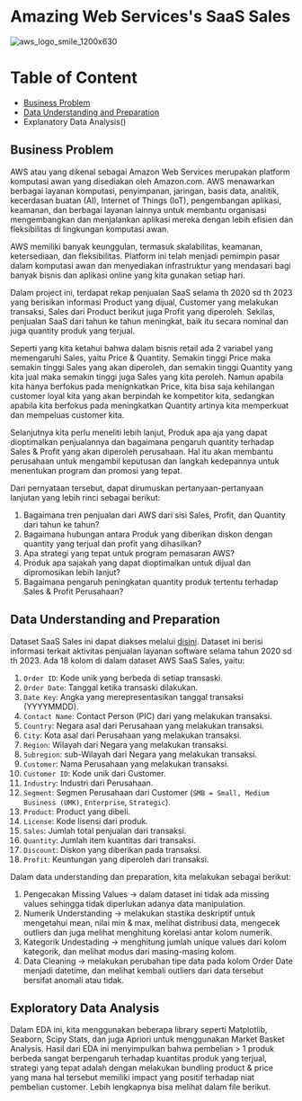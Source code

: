 # **Amazing Web Services's SaaS Sales**

![aws_logo_smile_1200x630](https://github.com/valeriatrisna/AWS-SaaS-Sales-Capstone-2/assets/160201503/67d12361-ab5b-40de-a51c-89852b92cd6a)

# Table of Content
* [Business Problem](https://github.com/valeriatrisna/AWS-SaaS-Sales-Capstone-2/blob/main/README.md#business-problem)
* [Data Understanding and Preparation](https://github.com/valeriatrisna/AWS-SaaS-Sales-Capstone-2/blob/main/README.md#data-understanding-and-preparation)
* Explanatory Data Analysis()

    
## Business Problem
AWS atau yang dikenal sebagai Amazon Web Services merupakan platform komputasi awan yang disediakan oleh Amazon.com. AWS menawarkan berbagai layanan komputasi, penyimpanan, jaringan, basis data, analitik, kecerdasan buatan (AI), Internet of Things (IoT), pengembangan aplikasi, keamanan, dan berbagai layanan lainnya untuk membantu organisasi mengembangkan dan menjalankan aplikasi mereka dengan lebih efisien dan fleksibilitas di lingkungan komputasi awan.

AWS memiliki banyak keunggulan, termasuk skalabilitas, keamanan, ketersediaan, dan fleksibilitas. Platform ini telah menjadi pemimpin pasar dalam komputasi awan dan menyediakan infrastruktur yang mendasari bagi banyak bisnis dan aplikasi online yang kita gunakan setiap hari. 

Dalam project ini, terdapat rekap penjualan SaaS selama th 2020 sd th 2023 yang berisikan informasi Product yang dijual, Customer yang melakukan transaksi, Sales dari Product berikut juga Profit yang diperoleh. Sekilas, penjualan SaaS dari tahun ke tahun meningkat, baik itu secara nominal dan juga quantity produk yang terjual. 

Seperti yang kita ketahui bahwa dalam bisnis retail ada 2 variabel yang memengaruhi Sales, yaitu Price & Quantity. Semakin tinggi Price maka semakin tinggi Sales yang akan diperoleh, dan semakin tinggi Quantity yang kita jual maka semakin tinggi juga Sales yang kita peroleh. Namun apabila kita hanya berfokus pada menignkatkan Price, kita bisa saja kehilangan customer loyal kita yang akan berpindah ke kompetitor kita, sedangkan apabila kita berfokus pada meningkatkan Quantity artinya kita memperkuat dan mempeluas customer kita.

Selanjutnya kita perlu meneliti lebih lanjut, Produk apa aja yang dapat dioptimalkan penjualannya dan bagaimana pengaruh quantity terhadap Sales & Profit yang akan diperoleh perusahaan. Hal itu akan membantu perusahaan untuk mengambil keputusan dan langkah kedepannya untuk menentukan program dan promosi yang tepat.

Dari pernyataan tersebut, dapat dirumuskan pertanyaan-pertanyaan lanjutan yang lebih rinci sebagai berikut:
1.   Bagaimana tren penjualan dari AWS dari sisi Sales, Profit, dan Quantity dari tahun ke tahun? 
2.   Bagaimana hubungan antara Produk yang diberikan diskon dengan quantity yang terjual dan profit yang dihasilkan?
3.   Apa strategi yang tepat untuk program pemasaran AWS?
3.   Produk apa sajakah yang dapat dioptimalkan untuk dijual dan dipromosikan lebih lanjut?
5.   Bagaimana pengaruh peningkatan quantity produk tertentu terhadap Sales & Profit Perusahaan?

## Data Understanding and Preparation
Dataset SaaS Sales ini dapat diakses melalui [disini](https://www.kaggle.com/datasets/nnthanh101/aws-saas-sales).
Dataset ini berisi informasi terkait aktivitas penjualan layanan software selama tahun 2020 sd th 2023. Ada 18 kolom di dalam dataset AWS SaaS Sales, yaitu:  

1. `Order ID`: Kode unik yang berbeda di setiap transaski.
2. `Order Date`: Tanggal ketika transaski dilakukan. 
3. `Date Key`: Angka yang merepresentasikan tanggal transaksi (YYYYMMDD). 
4. `Contact Name`: Contact Person (PIC) dari yang melakukan transaksi.
5. `Country`: Negara asal dari Perusahaan yang melakukan transaksi. 
6. `City`: Kota asal dari Perusahaan yang melakukan transaksi. 
7. `Region`: Wilayah dari Negara yang melakukan transaksi. 
8. `Subregion`: sub-Wilayah dari Negara yang melakukan transaksi.
9. `Customer`: Nama Perusahaan yang melakukan transaksi. 
10. `Customer ID`: Kode unik dari Customer. 
11. `Industry`: Industri dari Perusahaan. 
12. `Segment`: Segmen Perusahaan dari Customer (`SMB = Small, Medium Business (UMK)`, `Enterprise`, `Strategic`).
13. `Product`: Product yang dibeli. 
14. `License`: Kode lisensi dari produk. 
15. `Sales`: Jumlah total penjualan dari transaksi. 
16. `Quantity`:  Jumlah item kuantitas dari transaksi. 
17. `Discount`: Diskon yang diberikan pada transaksi.
18. `Profit`: Keuntungan yang diperoleh dari transaksi. 

Dalam data understanding dan preparation, kita melakukan sebagai berikut: 
1. Pengecakan Missing Values -> dalam dataset ini tidak ada missing values sehingga tidak diperlukan adanya data manipulation.
2. Numerik Understanding -> melakukan stastika deskriptif untuk mengetahui mean, nilai min & max, melihat distribusi data, mengecek outliers dan juga melihat menghitung korelasi antar kolom numerik.
3. Kategorik Undestading -> menghitung jumlah unique values dari kolom kategorik, dan melihat modus dari masing-masing kolom.
4. Data Cleaning -> melakukan perubahan tipe data pada kolom Order Date menjadi datetime, dan melihat kembali outliers dari data tersebut bersifat anomali atau tidak.  


## Exploratory Data Analysis
Dalam EDA ini, kita menggunakan beberapa library seperti Matplotlib, Seaborn, Scipy Stats, dan juga Apriori untuk menggunakan Market Basket Analysis. Hasil dari EDA ini menyimpulkan bahwa pembelian > 1 produk berbeda sangat berpengaruh terhadap kuantitas produk yang terjual, strategi yang tepat adalah dengan melakukan bundling product & price yang mana hal tersebut memiliki impact yang positif terhadap niat pembelian customer. Lebih lengkapnya bisa melihat dalam file berikut. 



